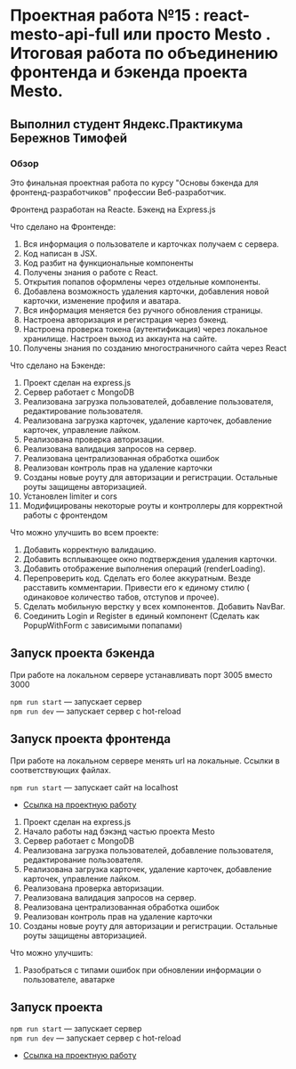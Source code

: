 # Проектная работа №15 : react-mesto-api-full или просто Mesto . Итоговая работа по объединению фронтенда и бэкенда проекта Mesto.
## Выполнил студент Яндекс.Практикума Бережнов Тимофей

### Обзор

Это финальная проектная работа по  курсу "Основы бэкенда для фронтенд-разработчиков"  профессии Веб-разработчик.

Фронтенд разработан на Reacte. Бэкенд на Express.js

Что сделано на Фронтенде:
1. Вся информация о пользователе и карточках получаем с сервера. 
2. Код написан в JSX.
3. Код разбит на функциональные компоненты
4. Получены знания о работе с React.
5. Открытия попапов оформлены через отдельные компоненты.
6. Добавлена возможность удаления карточки, добавления новой карточки, изменение профиля и аватара.
7. Вся информация меняется без ручного обновления страницы.
8. Настроена авторизация и регистрация через бэкенд.
9. Настроена проверка токена (аутентификация) через локальное хранилище. Настроен выход из аккаунта на сайте.
10. Получены знания по созданию многостраничного сайта через React

Что сделано на Бэкенде:
1. Проект сделан на express.js
2. Сервер работает с MongoDB
3. Реализована загрузка пользователей, добавление пользователя, редактирование пользователя.
4. Реализована загрузка карточек, удаление карточек, добавление карточек, управление лайком.
5. Реализована проверка авторизации.
6. Реализована валидация запросов на сервер.
7. Реализована централизованная обработка ошибок
8. Реализован контроль прав на удаление карточки
9. Созданы новые роуту для авторизации и регистрации. Остальные роуты защищены авторизацией.
10. Установлен limiter и cors
11. Модифицированы некоторые роуты и контроллеры для корректной работы с фронтендом 

Что можно улучшить во всем проекте:
1. Добавить корректную валидацию.
2. Добавить всплывающее окно подтверждения удаления карточки.
3. Добавить отображение выполнения операций (renderLoading).
4. Перепроверить код. Сделать его более аккуратным. Везде расставить комментарии. Привести его к единому стилю ( одинаковое количество табов, отступов и прочее).
5. Сделать мобильную верстку у всех компонентов. Добавить NavBar.
6. Соединить Login и Register в единый компонент (Сделать как PopupWithForm с зависимыми попапами)

## Запуск проекта бэкенда

При работе на локальном сервере устанавливать порт 3005 вместо 3000

`npm run start` — запускает сервер   
`npm run dev` — запускает сервер с hot-reload


## Запуск проекта фронтенда

При работе на локальном сервере менять url на локальные. Ссылки в соответствующих файлах. 

`npm run start` — запускает сайт на localhost 




* [Ссылка на проектную работу](http://frontend.timofeus91.nomoredomains.icu/signin)



1. Проект сделан на express.js
2. Начало работы над бэкэнд частью проекта Mesto
3. Сервер работает с MongoDB
4. Реализована загрузка пользователей, добавление пользователя, редактирование пользователя.
5. Реализована загрузка карточек, удаление карточек, добавление карточек, управление лайком.
6. Реализована проверка авторизации.
7. Реализована валидация запросов на сервер.
8. Реализована централизованная обработка ошибок
9. Реализован контроль прав на удаление карточки
10. Созданы новые роуту для авторизации и регистрации. Остальные роуты защищены авторизацией.

Что можно улучшить:
1. Разобраться с типами ошибок при обновлении информации о пользователе, аватарке

## Запуск проекта

`npm run start` — запускает сервер   
`npm run dev` — запускает сервер с hot-reload

* [Ссылка на проектную работу](https://github.com/timofeus91/express-mesto)